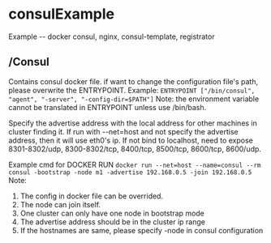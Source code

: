 # consulExample

Example -- docker consul, nginx, consul-template, registrator

## /Consul
Contains consul docker file. if want to change the configuration file's path, please overwrite the ENTRYPOINT.
Example:
` ENTRYPOINT ["/bin/consul", "agent", "-server", "-config-dir=$PATH"] `
Note: the environment variable cannot be translated in ENTRYPOINT unless use /bin/bash.

Specify the advertise address with the local address for other machines in cluster finding it. 
If run with --net=host and not specify the advertise address, then it will use eth0's ip.
If not bind to localhost, need to expose 8301-8302/udp, 8300-8302/tcp, 8400/tcp, 8500/tcp, 8600/tcp, 8600/udp.

Example cmd for DOCKER RUN
`docker run --net=host --name=consul --rm consul -bootstrap -node m1 -advertise 192.168.0.5 -join 192.168.0.5 `
Note: 
1. The config in docker file can be overrided. 
2. The node can join itself.
3. One cluster can only have one node in bootstrap mode
4. The advertise address should be in the cluster ip range
5. If the hostnames are same, please specify -node in consul configuration

